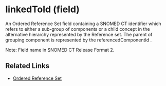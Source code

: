 # linkedToId (field)

An Ordered Reference Set field containing a SNOMED CT identifier which refers to either a sub-group of components or a child concept in the alternative hierarchy represented by the Reference set. The parent of grouping component is represented by the referencedComponentId .

Note: Field name in SNOMED CT Release Format 2.

## Related Links

* [Ordered Reference Set](../../../5-reference-set-release-files-specification/5.2-reference-set-types/5.2.1-content-reference-sets/5.2.1.8-ordered-reference-set/)
